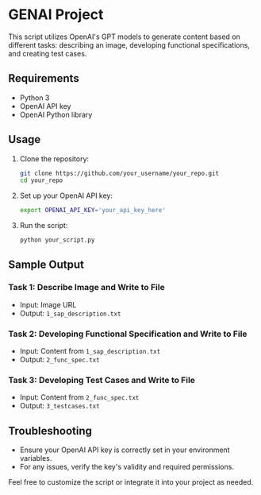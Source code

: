 # GENAI Project 

This script utilizes OpenAI's GPT models to generate content based on different tasks: describing an image, developing functional specifications, and creating test cases.

## Requirements

- Python 3
- OpenAI API key
- OpenAI Python library

## Usage

1. Clone the repository:

    ```bash
    git clone https://github.com/your_username/your_repo.git
    cd your_repo
    ```

2. Set up your OpenAI API key:

    ```bash
    export OPENAI_API_KEY='your_api_key_here'
    ```

3. Run the script:

    ```bash
    python your_script.py
    ```

## Sample Output

### Task 1: Describe Image and Write to File

- Input: Image URL
- Output: `1_sap_description.txt`

### Task 2: Developing Functional Specification and Write to File

- Input: Content from `1_sap_description.txt`
- Output: `2_func_spec.txt`

### Task 3: Developing Test Cases and Write to File

- Input: Content from `2_func_spec.txt`
- Output: `3_testcases.txt`

## Troubleshooting

- Ensure your OpenAI API key is correctly set in your environment variables.
- For any issues, verify the key's validity and required permissions.

Feel free to customize the script or integrate it into your project as needed.
